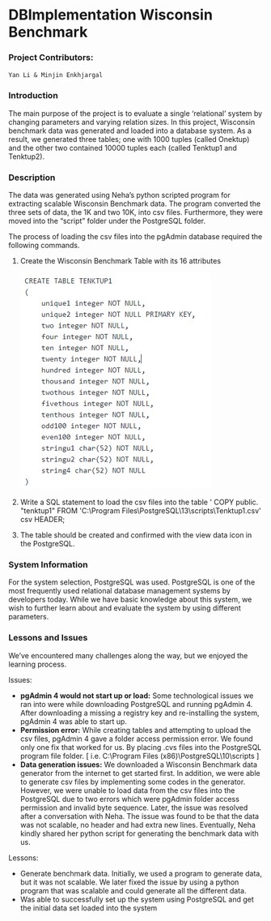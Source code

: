 # DBImplementation Wisconsin Benchmark

### Project Contributors:
    Yan Li & Minjin Enkhjargal
 
### Introduction
    
The main purpose of the project is to evaluate a single ‘relational’ system by changing parameters and varying relation sizes. In this project, Wisconsin benchmark data was generated and loaded into a database system. As a result, we generated three tables; one with 1000 tuples (called Onektup) and the other two contained 10000 tuples each (called Tenktup1 and Tenktup2). 

### Description
The data was generated using Neha’s python scripted program for extracting scalable Wisconsin Benchmark data.  The program converted the three sets of data, the 1K and two 10K, into csv files. Furthermore, they were moved into the “script” folder under the PostgreSQL folder. 

The process of loading the csv files into the pgAdmin database required the following commands. 
1. Create the Wisconsin Benchmark Table with its 16 attributes

    ![](images/createTable.PNG)

2. Write a SQL statement to load the csv files into the table
' COPY public. "tenktup1" FROM 'C:\Program Files\PostgreSQL\13\scripts\Tenktup1.csv' csv HEADER;

3. The table should be created and confirmed with the view data icon in the PostgreSQL.


### System Information 
For the system selection, PostgreSQL was used. PostgreSQL is one of the most frequently used relational database management systems by developers today. While we have basic knowledge about this system, we wish to further learn about and evaluate the system by using different parameters. 

### Lessons and Issues 
We’ve encountered many challenges along the way, but we enjoyed the learning process.

Issues:
 - **pgAdmin 4 would not start up or load:** Some technological issues we ran into were while downloading PostgreSQL and running pgAdmin 4. After downloading a missing a registry key and re-installing the system, pgAdmin 4 was able to start up. 
 - **Permission error:** While creating tables and attempting to upload the csv files, pgAdmin 4 gave a folder access permission error. We found only one fix that worked for us. By placing .cvs files into the PostgreSQL program file folder. [ i.e. C:\Program Files (x86)\PostgreSQL\10\scripts ]
 - **Data generation issues:** We downloaded a Wisconsin Benchmark data generator from the internet to get started first. In addition, we were able to generate csv files by implementing some codes in the generator. However, we were unable to load data from the csv files into the PostgreSQL due to two errors which were pgAdmin folder access permission and invalid byte sequence. Later, the issue was resolved after a conversation with Neha. The issue was found to be that the data was not scalable, no header and had extra new lines. Eventually, Neha kindly shared her python script for generating the benchmark data with us. 

Lessons:
 - Generate benchmark data. Initially, we used a program to generate data, but it was not scalable. We later fixed the issue by using a python program that was scalable and could generate all the different data.
 - Was able to successfully set up the system using PostgreSQL and get the initial data set loaded into the system



